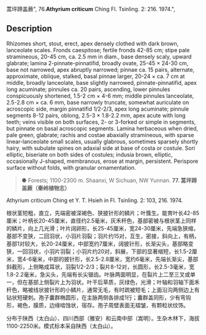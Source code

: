蒿坪蹄盖蕨",
76.**Athyrium criticum** Ching Fl. Tsinling. 2: 216. 1974.",

## Description
Rhizomes short, stout, erect, apex densely clothed with dark brown, lanceolate scales. Fronds caespitose; fertile fronds 42-85 cm; stipe pale stramineous, 20-45 cm, ca. 2.5 mm in diam., base densely scaly, upward glabrate; lamina 2-pinnate-pinnatifid, broadly ovate, 25-45 × 24-30 cm, base not narrowed, apex abruptly narrowed; pinnae ca. 15 pairs, alternate, approximate, oblique, stalked, basal pinnae larger, 20-24 × ca. 7 cm at middle, broadly lanceolate, base slightly narrowed, pinnate-pinnatifid, apex long acuminate; pinnules ca. 20 pairs, ascending, lower pinnules conspicuously shortened, 1.5-2 cm × 4-6 mm; middle pinnules lanceolate, 2.5-2.8 cm × ca. 6 mm, base narrowly truncate, somewhat auriculate on acroscopic side, margin pinnatifid 1/2-2/3, apex long acuminate; pinnule segments 8-12 pairs, oblong, 2.5-3 × 1.8-2.2 mm, apex acute with long teeth; veins visible on both surfaces, 2- or 3-forked or simple in segments, but pinnate on basal acroscopic segments. Lamina herbaceous when dried, pale green, glabrate; rachis and costae abaxially stramineous, with sparse linear-lanceolate small scales, usually glabrous, sometimes sparsely shortly hairy, with subulate spines on adaxial side at base of costa or costule. Sori elliptic, biseriate on both sides of costules; indusia brown, elliptic, occasionally J-shaped, membranous, erose at margin, persistent. Perispore surface without folds, with granular ornamentation.

> ● Forests; 1100-2300 m. Shaanxi, W Sichuan, NW Yunnan.
**77. 蒿坪蹄盖蕨（秦岭植物志）**

Athyrium criticum Ching et Y. T. Hsieh in Fl. Tsinling. 2: 103, 216. 1974.

根状茎短粗，直立，先端密被深褐色、狭披针形的鳞片；叶簇生。能育叶长42-85厘米；叶柄长20-45厘米，直径约2.5毫米，灰禾秆色，基部密被与根状茎上同样的鳞片，向上几光滑；叶片阔卵形，长25-45厘米，宽24-30厘米，先端急狭缩，基部不变狭，二回羽状，小羽片羽裂；羽片约15对，互生，密接，斜向上，有柄，基部1对较大，长20-24厘米，中部宽约7厘米，阔披针形，长渐尖头，基部略变狭，一回羽状，小羽片羽裂；小羽片约20对，斜展，下部的显著缩短，长1.5-2厘米，宽4-6毫米，中部的披针形，长2.5-2.8厘米，宽约6毫米，先端长渐尖，基部斜截形，上侧略成耳状，羽裂1/2-2/3；裂片8-12对，长圆形，长2.5-3毫米，宽1.8-2.2毫米，急尖头，先端有长尖锯齿。叶脉两面明显，在裂片上二至三叉或单一，但在基部上侧裂片上为羽状。叶干后草质，灰绿色，光滑；叶轴和羽轴下面禾秆色，略被线状披针形的小鳞片，通常无毛，有时疏被短毛；上面沿沟两侧边上有钻状短硬刺。孢子囊群椭圆形，在主脉两侧各排成1行；囊群盖同形，少有弯钩形，褐色，膜质，边缘啮蚀状，宿存。孢子周壁表面无褶皱，有颗粒状纹饰。

分布于陕西（太白山）、四川西部（雅安）和云南中部（嵩明）。生杂木林下，海拔1100-2250米。模式标本采自陕西（太白山）。
